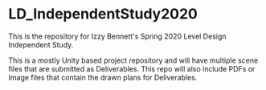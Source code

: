 # LD_IndependentStudy2020
This is the repository for Izzy Bennett's Spring 2020 Level Design Independent Study.

This is a mostly Unity based project repository and will have multiple scene files that are submitted as Deliverables. This repo will also include PDFs or Image files that contain the drawn plans for Deliverables.
